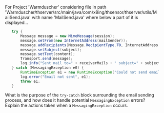 For Project 'Warmduscher' considering file in path 'Warmduscher/thserver/src/main/java/com/x8ing/thsensor/thserver/utils/MailSend.java' with name 'MailSend.java' where below a part of it is displayed... 
```java
   try {
       Message message = new MimeMessage(session);
       message.setFrom(new InternetAddress(mailSender));
       message.addRecipients(Message.RecipientType.TO, InternetAddress.parse(receiverMails, true));
       message.setSubject(subject);
       message.setText(content);
       Transport.send(message);
       log.info("Sent mail to=" + receiverMails + " subject=" + subject + " content=" + content);
   } catch (MessagingException e0) {
       RuntimeException e1 = new RuntimeException("Could not send email to " + receiverMails, e0);
       log.error("Email not sent", e1);
       throw e1;
   }
```
What is the purpose of the `try-catch` block surrounding the email sending process, and how does it handle potential `MessagingException` errors? Explain the actions taken when a `MessagingException` occurs.